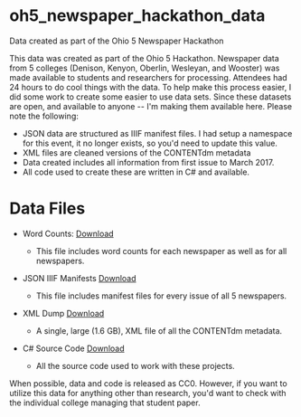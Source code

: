 # oh5_newspaper_hackathon_data
Data created as part of the Ohio 5 Newspaper Hackathon

This data was created as part of the Ohio 5 Hackathon.  Newspaper data from 5 colleges (Denison, Kenyon, Oberlin, Wesleyan, and Wooster) was made available to students and researchers for processing.  Attendees had 24 hours to do cool things with the data.  To help make this process easier, I did some work to create some easier to use data sets.  Since these datasets are open, and available to anyone -- I'm making them available here.  Please note the following:
* JSON data are structured as IIIF manifest files.  I had setup a namespace for this event, it no longer exists, so you'd need to update this value.
* XML files are cleaned versions of the CONTENTdm metadata
* Data created includes all information from first issue to March 2017.
* All code used to create these are written in C# and available.  

# Data Files
* Word Counts: [Download](https://osu.box.com/s/2f25o7bmmnu0utojeu45c7pcub65p9sp)
  * This file includes word counts for each newspaper as well as for all newspapers.

* JSON IIIF Manifests [Download](https://osu.box.com/s/vfxvmdowp4f4hf57igjox0yq4d445mk7)
  * This file includes manifest files for every issue of all 5 newspapers.

* XML Dump [Download](https://osu.box.com/s/mp23k6xbpvrvaot37zppnhabqdblwpom)
  * A single, large (1.6 GB), XML file of all the CONTENTdm metadata.

* C# Source Code [Download](https://osu.box.com/s/6otmmfjksyp6rwycowlwmg0uawm6oe0k)
  * All the source code used to work with these projects.

When possible, data and code is released as CC0. However, if you want to utilize this data for anything other than research, you'd want to check with the individual college managing that student paper.
